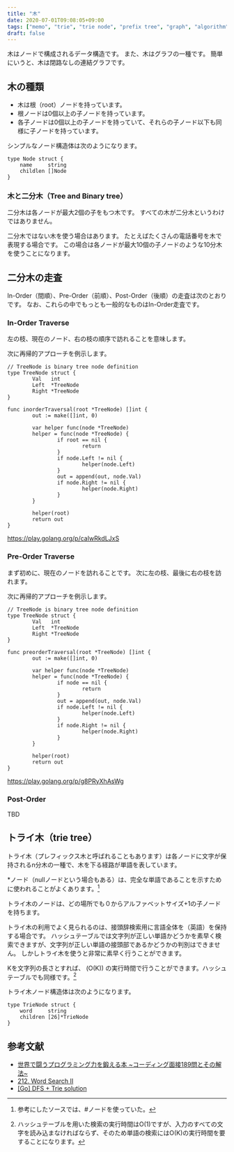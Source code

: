```yaml
---
title: "木"
date: 2020-07-01T09:08:05+09:00
tags: ["memo", "trie", "trie node", "prefix tree", "graph", "algorithm"]
draft: false
---
```


木はノードで構成されるデータ構造です。
また、木はグラフの一種です。
簡単にいうと、木は閉路なしの連結グラフです。

## 木の種類

- 木は根（root）ノードを持っています。
- 根ノードは0個以上の子ノードを持っています。
- 各子ノードは0個以上の子ノードを持っていて、それらの子ノード以下も同様に子ノードを持っています。

シンプルなノード構造体は次のようになります。

```golang
type Node struct {
	name     string
	childlen []Node
}
```

### 木と二分木（Tree and Binary tree）

二分木は各ノードが最大2個の子をもつ木です。
すべての木が二分木というわけではありません。

二分木ではない木を使う場合はあります。
たとえばたくさんの電話番号を木で表現する場合です。
この場合は各ノードが最大10個の子ノードのような10分木を使うことになります。



## 二分木の走査

In-Order（間順）、Pre-Order（前順）、Post-Order（後順）の走査は次のとおりです。
なお、これらの中でもっとも一般的なものはIn-Order走査です。

### In-Order Traverse

左の枝、現在のノード、右の枝の順序で訪れることを意味します。

次に再帰的アプローチを例示します。

```golang
// TreeNode is binary tree node definition
type TreeNode struct {
        Val   int
        Left  *TreeNode
        Right *TreeNode
}

func inorderTraversal(root *TreeNode) []int {
        out := make([]int, 0)

        var helper func(node *TreeNode)
        helper = func(node *TreeNode) {
                if root == nil {
                        return
                }
                if node.Left != nil {
                        helper(node.Left)
                }
                out = append(out, node.Val)
                if node.Right != nil {
                        helper(node.Right)
                }
        }

        helper(root)
        return out
}
```

https://play.golang.org/p/caIwRkdLJxS

### Pre-Order Traverse

まず初めに、現在のノードを訪れることです。
次に左の枝、最後に右の枝を訪れます。

次に再帰的アプローチを例示します。

```golang
// TreeNode is binary tree node definition
type TreeNode struct {
        Val   int
        Left  *TreeNode
        Right *TreeNode
}

func preorderTraversal(root *TreeNode) []int {
        out := make([]int, 0)

        var helper func(node *TreeNode)
        helper = func(node *TreeNode) {
                if node == nil {
                        return
                }
                out = append(out, node.Val)
                if node.Left != nil {
                        helper(node.Left)
                }
                if node.Right != nil {
                        helper(node.Right)
                }
        }

        helper(root)
        return out
}
```

https://play.golang.org/p/g8PRyXhAsWg


### Post-Order

TBD

## トライ木（trie tree）

トライ木（プレフィックス木と呼ばれることもあります）は各ノードに文字が保持されるn分木の一種で、木を下る経路が単語を表しています。

*ノード（nullノードという場合もある）は、完全な単語であることを示すために使われることがよくあります。[^1]

トライ木のノードは、どの場所でも０からアルファベットサイズ+1の子ノードを持ちます。

トライ木の利用でよく見られるのは、接頭辞検索用に言語全体を（英語）を保持する場合です。
ハッシュテーブルでは文字列が正しい単語かどうかを素早く検索できますが、文字列が正しい単語の接頭部であるかどうかの判別はできません。
しかしトライ木を使うと非常に素早く行うことができます。

Kを文字列の長さとすれば、 \(O(K)\) の実行時間で行うことができます。ハッシュテーブルでも同様です。[^2]

[^1]: 参考にしたソースでは、#ノードを使っていた。
[^2]: ハッシュテーブルを用いた検索の実行時間はO(1)ですが、入力のすべての文字を読み込まなければならず、そのため単語の検索にはO(K)の実行時間を要することになります。

トライ木ノード構造体は次のようになります。

```golang
type TrieNode struct {
	word     string
	children [26]*TrieNode
}
```

## 参考文献
- [世界で闘うプログラミング力を鍛える本 ~コーディング面接189問とその解法~](https://www.amazon.co.jp/dp/4839960100/ref=cm_sw_em_r_mt_dp_U_u83ZEbF120Y65)
- [212. Word Search II](https://leetcode.com/problems/word-search-ii/)
- [[Go] DFS + Trie solution](https://leetcode.com/problems/word-search-ii/discuss/542405/Go-DFS-+-Trie-solution)
